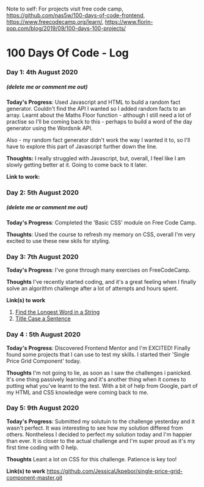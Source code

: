 Note to self: For projects visit free code camp, https://github.com/nas5w/100-days-of-code-frontend, https://www.freecodecamp.org/learn/, https://www.florin-pop.com/blog/2019/09/100-days-100-projects/

# 100 Days Of Code - Log

### Day 1: 4th August 2020
##### (delete me or comment me out)

**Today's Progress**: Used Javascript and HTML to build a random fact generator. Couldn't find the API I wanted so I added random facts to an array. Learnt about the Maths Floor function - although I still need a lot of practise so I'll be coming back to this - perhaps to build a word of the day generator using the Wordsnik API.

Also - my random fact generator didn't work the way I wanted it to, so I'll have to explore this part of Javascript further down the line.

**Thoughts:** I really struggled with Javascript, but, overall, I feel like I am slowly getting better at it. Going to come back to it later.

**Link to work:** 

### Day 2: 5th August 2020
##### (delete me or comment me out)

**Today's Progress**: Completed the 'Basic CSS' module on Free Code Camp. 

**Thoughts**: Used the course to refresh my memory on CSS, overall I'm very excited to use these new skils for styling.



### Day 3: 7th August 2020

**Today's Progress**: I've gone through many exercises on FreeCodeCamp.

**Thoughts** I've recently started coding, and it's a great feeling when I finally solve an algorithm challenge after a lot of attempts and hours spent.

**Link(s) to work**
1. [Find the Longest Word in a String](https://www.freecodecamp.com/challenges/find-the-longest-word-in-a-string)
2. [Title Case a Sentence](https://www.freecodecamp.com/challenges/title-case-a-sentence)

### Day 4 : 5th August 2020

**Today's Progress**: Discovered Frontend Mentor and I'm EXCITED! Finally found some projects that I can use to test my skills. I started their 'Single Price Grid Component' today.

**Thoughts** I'm not going to lie, as soon as I saw the challenges i panicked. It's one thing passively learning and it's another thing when it comes to putting what you've learnt to the test. With a bit of help from Google, part of my HTML and CSS knowledge were coming back to me.


### Day 5: 9th August 2020

**Today's Progress**: Submitted my solutuin to the challenge yesterday and it wasn't perfect. It was interesting to see how my solution differed from others. Nontheless I decided to perfect my solution today and I'm happier than ever. It is closer to the actual challenge and I'm super proud as it's my first time coding with 0 help.

**Thoughts** Leant a lot on CSS for this challenge. Patience is key too!

**Link(s) to work**
https://github.com/JessicaUkpebor/single-price-grid-component-master.git

